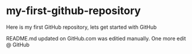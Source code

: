 # my-first-github-repository
Here is my first GitHub repository, lets get started with GitHub

README.md updated on GitHub.com was editied manually. One more edit @ GitHub
